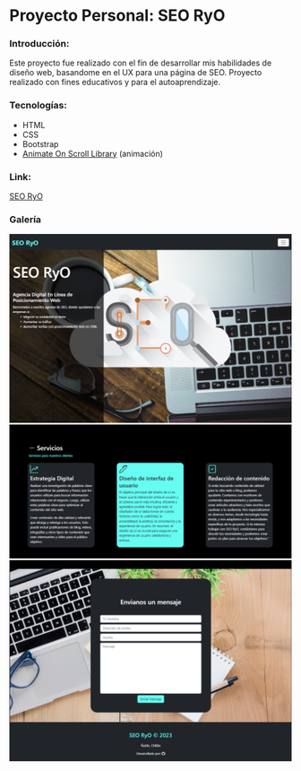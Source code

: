 # Proyecto Personal: SEO RyO

### Introducción:
Este proyecto fue realizado con el fin de desarrollar mis habilidades de diseño web, basandome en el UX para una página de SEO.
Proyecto realizado con fines educativos y para el autoaprendizaje.

### Tecnologías:
- HTML
- CSS
- Bootstrap
- [Animate On Scroll Library](https://michalsnik.github.io/aos/ "Animate On Scroll Library") (animación)

### Link:
[SEO RyO](https://ivanbecerraa.github.io/TopSEO/ "SEO RyO")

### Galería

![alt](images/galeria1.png)
![alt](images/galeria2.png)
![alt](images/galeria3.png)